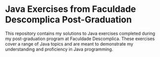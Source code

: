 # Java Exercises from Faculdade Descomplica Post-Graduation

This repository contains my solutions to Java exercises completed during my post-graduation program at Faculdade Descomplica. These exercises cover a range of Java topics and are meant to demonstrate my understanding and proficiency in Java programming.
